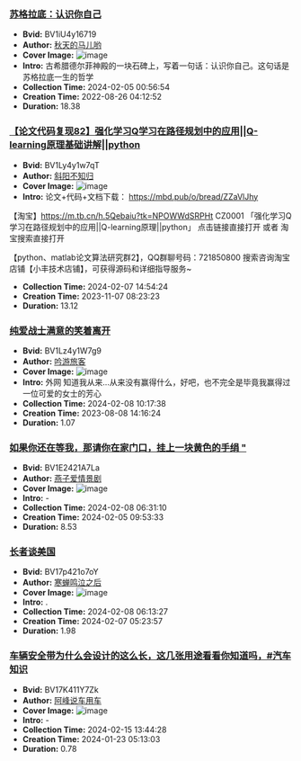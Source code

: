 ### [苏格拉底：认识你自己](https://www.bilibili.com/video/BV1iU4y16719)
- **Bvid:** BV1iU4y16719
- **Author:** [秋天的马儿哟](https://space.bilibili.com/1180413569)
- **Cover Image:** ![image](http://i1.hdslb.com/bfs/archive/d8816abb02c2571148655141a95eb67895580a97.jpg)
- **Intro:** 古希腊德尔菲神殿的一块石碑上，写着一句话：认识你自己。这句话是苏格拉底一生的哲学
- **Collection Time:** 2024-02-05 00:56:54
- **Creation Time:** 2022-08-26 04:12:52
- **Duration:** 18.38

### [【论文代码复现82】强化学习Q学习在路径规划中的应用||Q-learning原理基础讲解||python](https://www.bilibili.com/video/BV1Ly4y1w7qT)
- **Bvid:** BV1Ly4y1w7qT
- **Author:** [斜阳不知归](https://space.bilibili.com/382738043)
- **Cover Image:** ![image](http://i1.hdslb.com/bfs/archive/20e81124b8a3eb394fb4f7c3360f2fdbccebab5f.jpg)
- **Intro:** 论文+代码+文档下载：
https://mbd.pub/o/bread/ZZaVlJhy

【淘宝】https://m.tb.cn/h.5Qebaiu?tk=NPOWWdSRPHt CZ0001 「强化学习Q学习在路径规划中的应用||Q-learning原理||python」
点击链接直接打开 或者 淘宝搜索直接打开

【python、matlab论文算法研究群2】，QQ群聊号码：721850800
搜索咨询淘宝店铺【小丰技术店铺】，可获得源码和详细指导服务~
- **Collection Time:** 2024-02-07 14:54:24
- **Creation Time:** 2023-11-07 08:23:23
- **Duration:** 13.12

### [纯爱战士满意的笑着离开](https://www.bilibili.com/video/BV1Lz4y1W7g9)
- **Bvid:** BV1Lz4y1W7g9
- **Author:** [吟游旅客](https://space.bilibili.com/396791494)
- **Cover Image:** ![image](http://i2.hdslb.com/bfs/archive/b4b0c798d04d714908cdf6b3be4663ba74445a68.jpg)
- **Intro:** 外网
知道我从来...从来没有赢得什么，好吧，也不完全是毕竟我赢得过一位可爱的女士的芳心
- **Collection Time:** 2024-02-08 10:17:38
- **Creation Time:** 2023-08-08 14:16:24
- **Duration:** 1.07

### [如果你还在等我，那请你在家门口，挂上一块黄色的手绢 "](https://www.bilibili.com/video/BV1E2421A7La)
- **Bvid:** BV1E2421A7La
- **Author:** [燕子爱情景剧](https://space.bilibili.com/3493140086393146)
- **Cover Image:** ![image](http://i1.hdslb.com/bfs/archive/ed83561eaf1ddf074c2292870d07badc04451d38.jpg)
- **Intro:** -
- **Collection Time:** 2024-02-08 06:31:10
- **Creation Time:** 2024-02-05 09:53:33
- **Duration:** 8.53

### [长者谈美国](https://www.bilibili.com/video/BV17p421o7oY)
- **Bvid:** BV17p421o7oY
- **Author:** [寒蝉鸣泣之后](https://space.bilibili.com/1698511085)
- **Cover Image:** ![image](http://i0.hdslb.com/bfs/archive/c9b21510e399e7f4f91dea25a241e5c6ca1f924c.jpg)
- **Intro:** .
- **Collection Time:** 2024-02-08 06:13:27
- **Creation Time:** 2024-02-07 05:23:57
- **Duration:** 1.98

### [车辆安全带为什么会设计的这么长，这几张用途看看你知道吗，#汽车知识](https://www.bilibili.com/video/BV17K411Y7Zk)
- **Bvid:** BV17K411Y7Zk
- **Author:** [阿峰说车用车](https://space.bilibili.com/357100050)
- **Cover Image:** ![image](http://i0.hdslb.com/bfs/archive/d505d550b1870b9cb3cbc57f5d46c35ac73b972e.jpg)
- **Intro:** -
- **Collection Time:** 2024-02-15 13:44:28
- **Creation Time:** 2024-01-23 05:13:03
- **Duration:** 0.78

